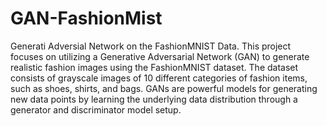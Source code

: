 # GAN-FashionMist
Generati Adversial Network on the FashionMNIST Data. This project focuses on utilizing a Generative Adversarial Network (GAN) to generate realistic fashion images using the FashionMNIST dataset. The dataset consists of grayscale images of 10 different categories of fashion items, such as shoes, shirts, and bags. GANs are powerful models for generating new data points by learning the underlying data distribution through a generator and discriminator model setup.
